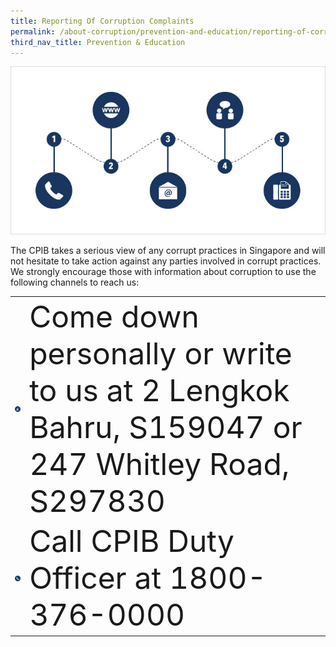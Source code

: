 ```yaml
---
title: Reporting Of Corruption Complaints
permalink: /about-corruption/prevention-and-education/reporting-of-corruption-complaints/
third_nav_title: Prevention & Education
---
```


<img src="/images/abt-corruption_rept-corruption-complaints.jpg" alt="reporting of corruption complaints">

The CPIB takes a serious view of any corrupt practices in Singapore and will not hesitate to take action against any parties involved in corrupt practices. We strongly encourage those with information about corruption to use the following channels to reach us:

<table>

  <tr>
    <td><img src="/images/icon_come-down.jpg" alt="come down personally"></td>
    <td><font size=8>Come down personally or write to us at 2 Lengkok Bahru, S159047 or 247 Whitley Road, S297830</font></td>
  </tr>

  <tr>
    <td><img src="/images/icon_call-duty-officer.jpg" alt="call duty officer"></td>
    <td><font size=12>Call CPIB Duty Officer at 1800-376-0000</font></td>
  </tr>



</table>
